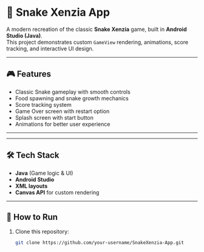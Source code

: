 # 🐍 Snake Xenzia App

A modern recreation of the classic **Snake Xenzia** game, built in **Android Studio (Java)**.  
This project demonstrates custom `GameView` rendering, animations, score tracking, and interactive UI design.

---

## 🎮 Features
- Classic Snake gameplay with smooth controls  
- Food spawning and snake growth mechanics  
- Score tracking system  
- Game Over screen with restart option  
- Splash screen with start button  
- Animations for better user experience  

---

---

## 🛠️ Tech Stack
- **Java** (Game logic & UI)  
- **Android Studio**  
- **XML layouts**  
- **Canvas API** for custom rendering  

---

## 🚀 How to Run
1. Clone this repository:
   ```bash
   git clone https://github.com/your-username/SnakeXenzia-App.git
